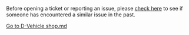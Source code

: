 Before opening a ticket or reporting an issue, please [check here](https://github.com/EWANZO101/Bryan-Snaily-CAD-Integration/issues?q=is%3Aissue+is%3Aclosed) to see if someone has encountered a similar issue in the past.

[Go to D-Vehicle shop.md](https://github.com/EWANZO101/Bryan-Snailycad-Integration-/blob/main/D-Vehicle%20shop-.md)



